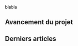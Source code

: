 <script setup>
import LastBlogArticle from '../../.vitepress/theme/components/LastBlogArticle.vue'
import ProjectPlanning from '../../.vitepress/theme/components/ProjectPlanning.vue'
</script>

blabla

## Avancement du projet

<ProjectPlanning />

## Derniers articles

<LastBlogArticle />
